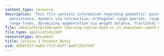 ```yaml
---
content_type: resource
description: 'This file contains information regarding geometric: point location via
  persistence, dynamic via retroactive; orthogonal range queries, range trees, layered
  range trees, dynamizing augmentation via weight balance, fractional cascading.'
file: /media/https%3A/open-learning-course-data-rc.s3.amazonaws.com/6-851-advanced-data-structures-spring-2012/405bf317ea6dffc96e77badf1833f56f_MIT6_851S12_L3.pdf
file_type: application/pdf
resourcetype: Document
title: Lecture 3 Student Notes
uid: 405bf317-ea6d-ffc9-6e77-badf1833f56f
---
```

